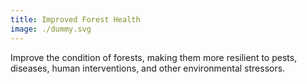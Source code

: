 ```yaml
---
title: Improved Forest Health
image: ./dummy.svg
---
```


Improve the condition of forests, making them more resilient to pests, diseases, human interventions, and other environmental stressors.

